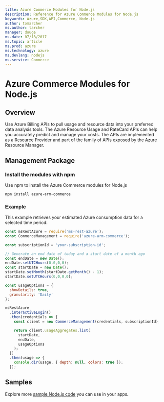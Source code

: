 ```yaml
---
title: Azure Commerce Modules for Node.js
description: Reference for Azure Commerce Modules for Node.js
keywords: Azure,SDK,API,Commerce, Node.js
author: tomarcher
ms.author: tarcher
manager: douge
ms.date: 07/18/2017
ms.topic: article
ms.prod: azure
ms.technology: azure
ms.devlang: nodejs
ms.service: Commerce
---
```


# Azure Commerce Modules for Node.js

## Overview

Use Azure Billing APIs to pull usage and resource data into your preferred data analysis tools. The Azure Resource Usage and RateCard APIs can help you accurately predict and manage your costs. The APIs are implemented as a Resource Provider and part of the family of APIs exposed by the Azure Resource Manager.

## Management Package

### Install the modules with npm

Use npm to install the Azure Commerce modules for Node.js

```bash
npm install azure-arm-commerce
```

### Example

This example retrieves your estimated Azure consumption data for a selected time period.

```javascript
const msRestAzure = require('ms-rest-azure');
const CommerceManagement = require('azure-arm-commerce');

const subscriptionId = 'your-subscription-id';

// Generate an end date of today and a start date of a month ago
const endDate = new Date();
endDate.setUTCHours(0,0,0,0);
const startDate = new Date();
startDate.setMonth(startDate.getMonth() - 1);
startDate.setUTCHours(0,0,0,0);

const usageOptions = {
  showDetails: true,
  granularity: 'Daily'
};

msRestAzure
  .interactiveLogin()
  .then(credentials => {
    const client = new CommerceManagement(credentials, subscriptionId);

    return client.usageAggregates.list(
      startDate,
      endDate,
      usageOptions
    );
  })
  .then(usage => {
    console.dir(usage, { depth: null, colors: true });
  });
```

## Samples

Explore more [sample Node.js code](https://azure.microsoft.com/resources/samples/?platform=nodejs) you can use in your apps.
